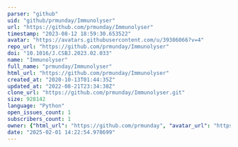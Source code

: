 ```yaml
---
parser: "github"
uid: "github/prmunday/Immunolyser"
url: "https://github.com/prmunday/Immunolyser"
timestamp: "2023-08-12 18:59:30.653522"
avatar: "https://avatars.githubusercontent.com/u/39306066?v=4"
repo_url: "https://github.com/prmunday/Immunolyser"
doi: "10.1016/J.CSBJ.2023.02.033"
name: "Immunolyser"
full_name: "prmunday/Immunolyser"
html_url: "https://github.com/prmunday/Immunolyser"
created_at: "2020-10-13T01:44:35Z"
updated_at: "2022-08-21T23:34:38Z"
clone_url: "https://github.com/prmunday/Immunolyser.git"
size: 928142
language: "Python"
open_issues_count: 1
subscribers_count: 1
owner: {"html_url": "https://github.com/prmunday", "avatar_url": "https://avatars.githubusercontent.com/u/39306066?v=4", "login": "prmunday", "type": "User"}
date: "2025-02-01 14:22:54.978699"
---
```


